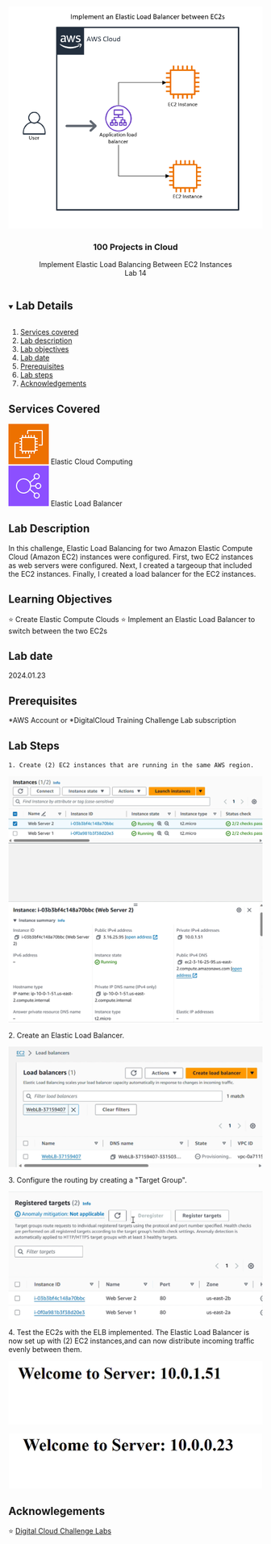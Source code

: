 <br />

<p align="center">
    <a href="img/">
        <img src="Implement_ELB_EC2s.png">
    </a>
    <h3 align="center">100 Projects in Cloud</h3>
<p align="center">
    Implement Elastic Load Balancing Between EC2 Instances
        <br />
        Lab 14
        <br/>
    </p>
</p>

<details open="open">
  <summary><h2 style="display: inline-block">Lab Details</h2></summary>
  <ol>
    <li><a href="#services-covered">Services covered</a></li>
    <li><a href="#lab-description">Lab description</a></li>
    <li><a href="#learning-objectives">Lab objectives</a></li>
    <li><a href="#lab-date">Lab date</a></li>
    <li><a href="#prerequisites">Prerequisites</a></li>    
    <li><a href="#lab-steps">Lab steps</a></li>
    <li><a href="#acknowledgements">Acknowledgements</a></li>
  </ol>
</details>

## Services Covered

<img src="EC2.png"> Elastic Cloud Computing
<br> <img src="ELB.png"> Elastic Load Balancer <br/>

## Lab Description

In this challenge, Elastic Load Balancing for two Amazon Elastic Compute Cloud (Amazon EC2) instances were configured. First, two EC2 instances as web servers were configured. Next, I created a targeoup that included the EC2 instances. Finally, I created a load balancer for the EC2 instances.

## Learning Objectives

⭐ Create Elastic Compute Clouds
⭐ Implement an Elastic Load Balancer to switch between the two EC2s

## Lab date
   2024.01.23

## Prerequisites
*AWS Account or *DigitalCloud Training Challenge Lab subscription

## Lab Steps

    1. Create (2) EC2 instances that are running in the same AWS region. 
<p align="center">
    <a href="img/">
        <img src="2-EC2_Created.png">
    </a>
</p>
    2. Create an Elastic Load Balancer.
<p align="center">
    <a href="img/">
        <img src="LoadBalancerCreated.png">
    </a>
</p>
    3. Configure the routing by creating a "Target Group". 
<p align="center">
    <a href="img/">
        <img src="Registered_Targets.png">
    </a>
</p>
    4. Test the EC2s with the ELB implemented. The Elastic Load Balancer is now set up with (2) EC2 instances,and can now distribute incoming traffic evenly between them.
<p align="center">
    <a href="img/">
        <img src="EC2_1.png">
    </a>
</p>
<p align="center">
    <a href="img/">
        <img src="EC2_2.png">
    </a>
</p>

## Acknowlegements

⭐ [Digital Cloud Challenge Labs](https://digitalcloud.training/hands-on-challenge-labs/)
